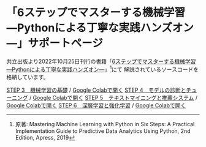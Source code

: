 # 「6ステップでマスターする機械学習 ―Pythonによる丁寧な実践ハンズオン―」サポートページ

共立出版より2022年10月25日刊行の書籍「[6ステップでマスターする機械学習 ―Pythonによる丁寧な実践ハンズオン―](https://www.kyoritsu-pub.co.jp/book/b10018286.html)」[^1]にて
解説されているソースコードを格納しています。

[STEP 3　機械学習の基礎](chapter3_code.ipynb) / [Google Colabで開く](https://colab.research.google.com/github/goberrying/mmlwpi6s/blob/main/chapter3_code.ipynb)
[STEP 4　モデルの診断とチューニング](chapter4_code.ipynb) / [Google Colabで開く](https://colab.research.google.com/github/goberrying/mmlwpi6s/blob/main/chapter4_code.ipynb)
[STEP 5　テキストマイニングと推薦システム](chapter5_code.ipynb) / [Google Colabで開く](https://colab.research.google.com/github/goberrying/mmlwpi6s/blob/main/chapter5_code.ipynb)
[STEP 6　深層学習と強化学習](chapter6_code.ipynb) / [Google Colabで開く](https://colab.research.google.com/github/goberrying/mmlwpi6s/blob/main/chapter6_code.ipynb)

[^1]: 原著: Mastering Machine Learning with Python in Six Steps: A Practical Implementation Guide to Predictive Data Analytics Using Python, 2nd Edition, Apress, 2019
